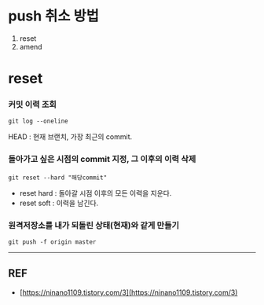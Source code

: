 # push 취소 방법

1. reset
2. amend

# reset

### 커밋 이력 조회

```
git log --oneline
```

HEAD : 현재 브랜치, 가장 최근의 commit.

### 돌아가고 싶은 시점의 commit 지정, 그 이후의 이력 삭제

```
git reset --hard "해당commit"
```

- reset hard : 돌아갈 시점 이후의 모든 이력을 지운다.
- reset soft : 이력을 남긴다.

### 원격저장소를 내가 되돌린 상태(현재)와 같게 만들기

```
git push -f origin master
```

---

## REF

- [https://ninano1109.tistory.com/3](https://ninano1109.tistory.com/3)
